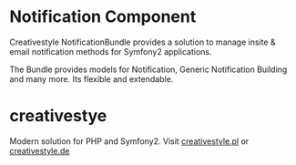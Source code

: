 Notification Component
==================

Creativestyle NotificationBundle provides a solution to manage
insite & email notification methods for Symfony2 applications.

The Bundle provides models for Notification, Generic Notification Building
and many more. Its flexible and extendable.

creativestye
==================
Modern solution for PHP and Symfony2.
Visit [creativestyle.pl](creativestyle.pl) or [creativestyle.de](creativestyle.de) 